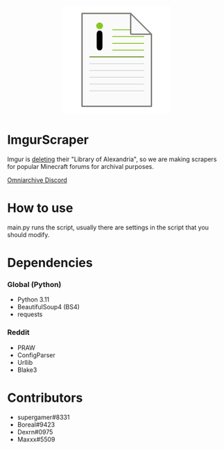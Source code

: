 <p align="center">
  <img src="icon.png" width="250" title="hover text">
</p>

# ImgurScraper
Imgur is [deleting](https://help.imgur.com/hc/en-us/articles/14415587638029-Imgur-Terms-of-Service-Update-April-19-2023-)  their "Library of Alexandria", so we are making scrapers for popular Minecraft forums for archival purposes.

[Omniarchive Discord](https://omniarchive.uk/discord)


# How to use
main.py runs the script, usually there are settings in the script that you should modify.
# Dependencies
### Global (Python)
- Python 3.11
- BeautifulSoup4 (BS4)
- requests
### Reddit
- PRAW
- ConfigParser
- Urllib
- Blake3

# Contributors
- supergamer#8331
- Boreal#9423
- Dexrn#0975
- Maxxx#5509
